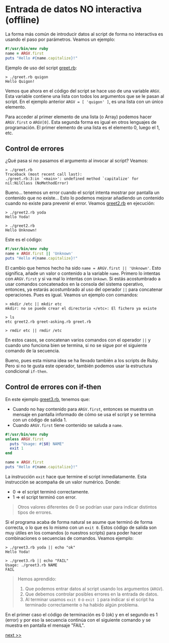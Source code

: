 
# Entrada de datos NO interactiva (offline)

La forma más común de introducir datos al script de forma no interactiva es usando el paso por parámetros. Veamos un ejemplo:

```ruby
#!/usr/bin/env ruby
name = ARGV.first
puts "Hello #{name.capitalize}!"
```

Ejemplo de uso del script [greet.rb](example/greet.rb):
```
> ./greet.rb quigon
Hello Quigon!
```

Vemos que ahora en el código del script se hace uso de una variable `ARGV`. Esta variable contiene una lista con todos los argumentos que se le pasan al script. En el ejemplo anterior `ARGV = [ 'quigon' ]`, es una lista con un único elemento.

Para acceder al primer elemento de una lista (o Array) podemos hacer `ARGV.first` o `ARGV[0]`. Esta segunda forma es igual en otros lenguajes de programación. El primer elemento de una lista es el elemento 0, luego el 1, etc.

## Control de errores

¿Qué pasa si no pasamos el argumento al invocar al script? Veamos:

```
> ./greet.rb
Traceback (most recent call last):
./greet.rb:3:in `<main>': undefined method `capitalize' for nil:NilClass (NoMethodError)
```

Bueno... tenemos un error cuando el script intenta mostrar por pantalla un contenido que no existe... Esto lo podemos mejorar añadiendo un contenido cuando no existe para prevenir el error. Veamos [greet2.rb](example/greet2.rb) en ejecución:

```
> ./greet2.rb yoda
Hello Yoda!

> ./greet2.rb
Hello Unknown!
```

Este es el código:
```ruby
#!/usr/bin/env ruby
name = ARGV.first || 'Unknown'
puts "Hello #{name.capitalize}!"
```

El cambio que hemos hecho ha sido `name = ARGV.first || 'Unknown'`. Esto significa, añade un valor o contenido a la variable `name`. Primero lo intentas con `ARGV.first` y si va mal lo intentas con `Unkown`. Si estás acostumbrado a usar comandos concatenados en la consola del sistema operativo, entonces, ya estarás acostumbrado al uso del operador `||` para concatenar operaciones. Pues es igual.
Veamos un ejemplo con comandos:

```
> mkdir /etc || mkdir etc                       
mkdir: no se puede crear el directorio «/etc»: El fichero ya existe

> ls
etc greet2.rb greet-asking.rb greet.rb

> rmdir etc || rmdir /etc
```

En estos casos, se concatenan varios comandos con el operador `||` y cuando uno funciona bien se termina, si no se sigue por el siguiente comando de la secuencia.

Bueno, pues esta misma idea se ha llevado también a los scripts de Ruby. Pero si no te gusta este operador, también podemos usar la estructura condicional `if-then`.

## Control de errores con if-then

En este ejemplo [greet3.rb](example/greet3.rb), tenemos que:
* Cuando no hay contenido para `ARGV.first`, entonces se muestra un mensaje en pantalla informado de cómo se usa el script y se termina con un código de salida 1.
* Cuando `ARGV.first` tiene contenido se saluda a `name`.

```ruby
#!/usr/bin/env ruby
unless ARGV.first
  puts "Usage: #{$0} NAME"
  exit 1
end

name = ARGV.first
puts "Hello #{name.capitalize}!"
```

La instrucción `exit` hace que termine el script inmediatamente. Esta instrucción se acompaña de un valor numérico. Donde:
* 0 => el script terminó correctamente.
* 1 => el script terminó con error.

> Otros valores diferentes de 0 se podrían usar para indicar distintos tipos de errores.

Si el programa acaba de forma natural se asume que terminó de forma correcta, o lo que es lo mismo con un `exit 0`. Estos código de salida son muy útiles en los comandos (o nuestros scripts) para poder hacer combinaciones o secuencias de comandos. Veamos ejemplo:

```
> ./greet3.rb yoda || echo "ok"
Hello Yoda!

> ./greet3.rb || echo "FAIL"   
Usage: ./greet3.rb NAME
FAIL
```

> Hemos aprendido:
> 1. Que podemos entrar datos al script usando los argumentos (`ARGV`).
> 2. Que debemos controlar posibles errores en la entrada de datos.
> 3. Al terminar usamos `exit 0` o `exit 1` para indicar si el script ha terminado correctamente o ha habido algún problema.


En el primer caso el código de terminación es 0 (ok) y en el segundo es 1 (error) y por eso la secuencia continúa con el siguiente comando y se muestra en pantalla el mensaje "FAIL".

[next >>](entrada-de-numeros.rb)
